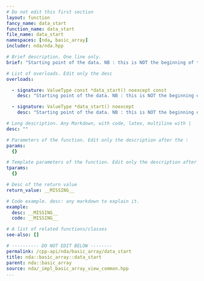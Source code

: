 ```yaml
---
# Do not edit this first section
layout: function
fancy_name: data_start
function_name: data_start
file_name: data_start
namespaces: [nda, basic_array]
includer: nda/nda.hpp

# Brief description. One line only.
brief: "Starting point of the data. NB : this is NOT the beginning of the memory block for a view in general"

# List of overloads. Edit only the desc
overloads:

  - signature: ValueType const *data_start() noexcept const
    desc: "Starting point of the data. NB : this is NOT the beginning of the memory block for a view in general"

  - signature: ValueType *data_start() noexcept
    desc: "Starting point of the data. NB : this is NOT the beginning of the memory block for a view in general"

# Long description. Any Markdown, with code, latex, multiline with |
desc: ""

# Parameters of the function. Edit only the description after the :
params:
  {}

# Template parameters of the function. Edit only the description after the :
tparams:
  {}

# Desc of the return value
return_value: __MISSING__

# Code example. desc: any markdown to explain it.
example:
  desc: __MISSING__
  code: __MISSING__

# A list of related functions/classes
see-also: []

# ---------- DO NOT EDIT BELOW --------
permalink: /cpp-api/nda/basic_array/data_start
title: nda::basic_array::data_start
parent: nda::basic_array
source: nda/_impl_basic_array_view_common.hpp
...
```


